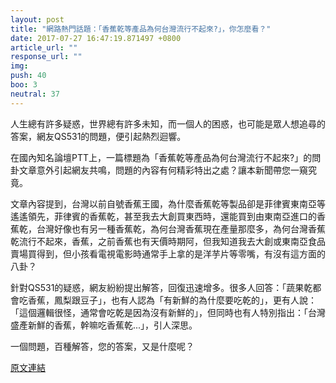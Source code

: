 ```yaml
---
layout: post
title: "網路熱門話題：「香蕉乾等產品為何台灣流行不起來?」，你怎麼看？"
date: 2017-07-27 16:47:19.871497 +0800
article_url: ""
response_url: ""
img: 
push: 40
boo: 3
neutral: 37
---
```


人生總有許多疑惑，世界總有許多未知，而一個人的困惑，也可能是眾人想追尋的答案，網友QS531的問題，便引起熱烈迴響。

在國內知名論壇PTT上，一篇標題為「香蕉乾等產品為何台灣流行不起來?」的問卦文章意外引起網友共鳴，問題的內容有何精彩特出之處？讓本新聞帶您一窺究竟。

文章內容提到，台灣以前自號香蕉王國，為什麼香蕉乾等製品卻是菲律賓東南亞等遙遙領先，菲律賓的香蕉乾，甚至我去大創買東西時，還能買到由東南亞進口的香蕉乾，台灣好像也有另一種香蕉乾，為何台灣香蕉現在產量那麼多，為何台灣香蕉乾流行不起來，香蕉，之前香蕉也有天價時期阿，但我知道我去大創或東南亞食品賣場買得到，但小孩看電視電影時通常手上拿的是洋芋片等零嘴，有沒有這方面的八卦？

針對QS531的疑惑，網友紛紛提出解答，回復迅速增多。很多人回答：「蔬果乾都會吃香蕉，鳳梨跟豆子」，也有人認為「有新鮮的為什麼要吃乾的」，更有人說：「這個邏輯很怪，通常會吃乾是因為沒有新鮮的」，但同時也有人特別指出：「台灣盛產新鮮的香蕉，幹嘛吃香蕉乾...」，引人深思。

一個問題，百種解答，您的答案，又是什麼呢？

<a href = "https://www.ptt.cc/bbs/Gossiping/M.1501137134.A.2E3.html">原文連結</a>

